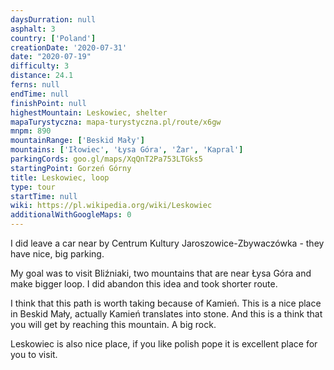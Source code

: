 ```yaml
---
daysDurration: null
asphalt: 3
country: ['Poland']
creationDate: '2020-07-31'
date: "2020-07-19"
difficulty: 3
distance: 24.1
ferns: null
endTime: null
finishPoint: null
highestMountain: Leskowiec, shelter
mapaTurystyczna: mapa-turystyczna.pl/route/x6gw
mnpm: 890
mountainRange: ['Beskid Mały']
mountains: ['Iłowiec', 'Łysa Góra', 'Żar', 'Kapral']
parkingCords: goo.gl/maps/XqQnT2Pa753LTGks5
startingPoint: Gorzeń Górny
title: Leskowiec, loop
type: tour
startTime: null
wiki: https://pl.wikipedia.org/wiki/Leskowiec
additionalWithGoogleMaps: 0
---
```


I did leave a car near by Centrum Kultury Jaroszowice-Zbywaczówka - they have nice, big parking.

My goal was to visit Bliźniaki, two mountains that are near Łysa Góra and make bigger loop. I did abandon this idea and took shorter route.

I think that this path is worth taking because of Kamień. This is a nice place in Beskid Mały, actually Kamień translates into stone. And this is a think that you will get by reaching this mountain. A big rock.

Leskowiec is also nice place, if you like polish pope it is excellent place for you to visit.
